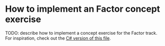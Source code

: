 # How to implement an Factor concept exercise

TODO: describe how to implement a concept exercise for the Factor track. For inspiration, check out the [C# version of this file][csharp-implementing].

[csharp-implementing]: ../../csharp/reference/implementing-a-concept-exercise.md
